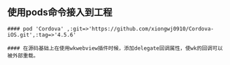 

使用pods命令接入到工程
-------------------------------------------------------------

    #### pod 'Cordova' ,:git=>'https://github.com/xiongwj0910/Cordova-iOS.git',:tag=>'4.5.6'
    
    #### 在源码基础上在使用wkwebview插件时候，添加delegate回调属性，使wk的回调可以被外部重载。
